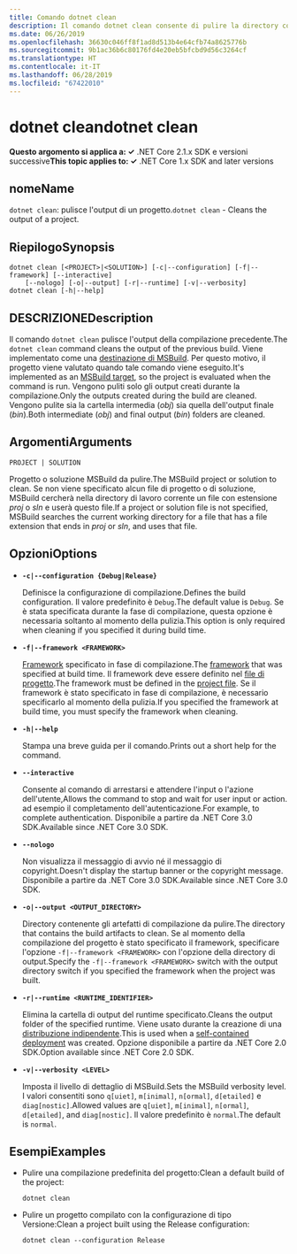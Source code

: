 ```yaml
---
title: Comando dotnet clean
description: Il comando dotnet clean consente di pulire la directory corrente.
ms.date: 06/26/2019
ms.openlocfilehash: 36630c046ff8f1ad8d513b4e64cfb74a8625776b
ms.sourcegitcommit: 9b1ac36b6c80176fd4e20eb5bfcbd9d56c3264cf
ms.translationtype: HT
ms.contentlocale: it-IT
ms.lasthandoff: 06/28/2019
ms.locfileid: "67422010"
---
```

# <a name="dotnet-clean"></a><span data-ttu-id="ac81a-103">dotnet clean</span><span class="sxs-lookup"><span data-stu-id="ac81a-103">dotnet clean</span></span>

<span data-ttu-id="ac81a-104">**Questo argomento si applica a: ✓** .NET Core 2.1.x SDK e versioni successive</span><span class="sxs-lookup"><span data-stu-id="ac81a-104">**This topic applies to: ✓** .NET Core 1.x SDK and later versions</span></span>

<!-- todo: uncomment when all CLI commands are reviewed
[!INCLUDE [topic-appliesto-net-core-all](../../../includes/topic-appliesto-net-core-all.md)]
-->

## <a name="name"></a><span data-ttu-id="ac81a-105">nome</span><span class="sxs-lookup"><span data-stu-id="ac81a-105">Name</span></span>

<span data-ttu-id="ac81a-106">`dotnet clean`: pulisce l'output di un progetto.</span><span class="sxs-lookup"><span data-stu-id="ac81a-106">`dotnet clean` - Cleans the output of a project.</span></span>

## <a name="synopsis"></a><span data-ttu-id="ac81a-107">Riepilogo</span><span class="sxs-lookup"><span data-stu-id="ac81a-107">Synopsis</span></span>

```
dotnet clean [<PROJECT>|<SOLUTION>] [-c|--configuration] [-f|--framework] [--interactive] 
    [--nologo] [-o|--output] [-r|--runtime] [-v|--verbosity]
dotnet clean [-h|--help]
```

## <a name="description"></a><span data-ttu-id="ac81a-108">DESCRIZIONE</span><span class="sxs-lookup"><span data-stu-id="ac81a-108">Description</span></span>

<span data-ttu-id="ac81a-109">Il comando `dotnet clean` pulisce l'output della compilazione precedente.</span><span class="sxs-lookup"><span data-stu-id="ac81a-109">The `dotnet clean` command cleans the output of the previous build.</span></span> <span data-ttu-id="ac81a-110">Viene implementato come una [destinazione di MSBuild](/visualstudio/msbuild/msbuild-targets). Per questo motivo, il progetto viene valutato quando tale comando viene eseguito.</span><span class="sxs-lookup"><span data-stu-id="ac81a-110">It's implemented as an [MSBuild target](/visualstudio/msbuild/msbuild-targets), so the project is evaluated when the command is run.</span></span> <span data-ttu-id="ac81a-111">Vengono puliti solo gli output creati durante la compilazione.</span><span class="sxs-lookup"><span data-stu-id="ac81a-111">Only the outputs created during the build are cleaned.</span></span> <span data-ttu-id="ac81a-112">Vengono pulite sia la cartella intermedia (*obj*) sia quella dell'output finale (*bin*).</span><span class="sxs-lookup"><span data-stu-id="ac81a-112">Both intermediate (*obj*) and final output (*bin*) folders are cleaned.</span></span>

## <a name="arguments"></a><span data-ttu-id="ac81a-113">Argomenti</span><span class="sxs-lookup"><span data-stu-id="ac81a-113">Arguments</span></span>

`PROJECT | SOLUTION`

<span data-ttu-id="ac81a-114">Progetto o soluzione MSBuild da pulire.</span><span class="sxs-lookup"><span data-stu-id="ac81a-114">The MSBuild project or solution to clean.</span></span> <span data-ttu-id="ac81a-115">Se non viene specificato alcun file di progetto o di soluzione, MSBuild cercherà nella directory di lavoro corrente un file con estensione *proj* o *sln* e userà questo file.</span><span class="sxs-lookup"><span data-stu-id="ac81a-115">If a project or solution file is not specified, MSBuild searches the current working directory for a file that has a file extension that ends in *proj* or *sln*, and uses that file.</span></span>

## <a name="options"></a><span data-ttu-id="ac81a-116">Opzioni</span><span class="sxs-lookup"><span data-stu-id="ac81a-116">Options</span></span>

* **`-c|--configuration {Debug|Release}`**

  <span data-ttu-id="ac81a-117">Definisce la configurazione di compilazione.</span><span class="sxs-lookup"><span data-stu-id="ac81a-117">Defines the build configuration.</span></span> <span data-ttu-id="ac81a-118">Il valore predefinito è `Debug`.</span><span class="sxs-lookup"><span data-stu-id="ac81a-118">The default value is `Debug`.</span></span> <span data-ttu-id="ac81a-119">Se è stata specificata durante la fase di compilazione, questa opzione è necessaria soltanto al momento della pulizia.</span><span class="sxs-lookup"><span data-stu-id="ac81a-119">This option is only required when cleaning if you specified it during build time.</span></span>

* **`-f|--framework <FRAMEWORK>`**

  <span data-ttu-id="ac81a-120">[Framework](../../standard/frameworks.md) specificato in fase di compilazione.</span><span class="sxs-lookup"><span data-stu-id="ac81a-120">The [framework](../../standard/frameworks.md) that was specified at build time.</span></span> <span data-ttu-id="ac81a-121">Il framework deve essere definito nel [file di progetto](csproj.md).</span><span class="sxs-lookup"><span data-stu-id="ac81a-121">The framework must be defined in the [project file](csproj.md).</span></span> <span data-ttu-id="ac81a-122">Se il framework è stato specificato in fase di compilazione, è necessario specificarlo al momento della pulizia.</span><span class="sxs-lookup"><span data-stu-id="ac81a-122">If you specified the framework at build time, you must specify the framework when cleaning.</span></span>

* **`-h|--help`**

  <span data-ttu-id="ac81a-123">Stampa una breve guida per il comando.</span><span class="sxs-lookup"><span data-stu-id="ac81a-123">Prints out a short help for the command.</span></span>

* **`--interactive`**

  <span data-ttu-id="ac81a-124">Consente al comando di arrestarsi e attendere l'input o l'azione dell'utente,</span><span class="sxs-lookup"><span data-stu-id="ac81a-124">Allows the command to stop and wait for user input or action.</span></span> <span data-ttu-id="ac81a-125">ad esempio il completamento dell'autenticazione.</span><span class="sxs-lookup"><span data-stu-id="ac81a-125">For example, to complete authentication.</span></span> <span data-ttu-id="ac81a-126">Disponibile a partire da .NET Core 3.0 SDK.</span><span class="sxs-lookup"><span data-stu-id="ac81a-126">Available since .NET Core 3.0 SDK.</span></span>

* **`--nologo`**

  <span data-ttu-id="ac81a-127">Non visualizza il messaggio di avvio né il messaggio di copyright.</span><span class="sxs-lookup"><span data-stu-id="ac81a-127">Doesn't display the startup banner or the copyright message.</span></span> <span data-ttu-id="ac81a-128">Disponibile a partire da .NET Core 3.0 SDK.</span><span class="sxs-lookup"><span data-stu-id="ac81a-128">Available since .NET Core 3.0 SDK.</span></span>

* **`-o|--output <OUTPUT_DIRECTORY>`**

  <span data-ttu-id="ac81a-129">Directory contenente gli artefatti di compilazione da pulire.</span><span class="sxs-lookup"><span data-stu-id="ac81a-129">The directory that contains the build artifacts to clean.</span></span> <span data-ttu-id="ac81a-130">Se al momento della compilazione del progetto è stato specificato il framework, specificare l'opzione `-f|--framework <FRAMEWORK>` con l'opzione della directory di output.</span><span class="sxs-lookup"><span data-stu-id="ac81a-130">Specify the `-f|--framework <FRAMEWORK>` switch with the output directory switch if you specified the framework when the project was built.</span></span>

* **`-r|--runtime <RUNTIME_IDENTIFIER>`**

  <span data-ttu-id="ac81a-131">Elimina la cartella di output del runtime specificato.</span><span class="sxs-lookup"><span data-stu-id="ac81a-131">Cleans the output folder of the specified runtime.</span></span> <span data-ttu-id="ac81a-132">Viene usato durante la creazione di una [distribuzione indipendente](../deploying/index.md#self-contained-deployments-scd).</span><span class="sxs-lookup"><span data-stu-id="ac81a-132">This is used when a [self-contained deployment](../deploying/index.md#self-contained-deployments-scd) was created.</span></span> <span data-ttu-id="ac81a-133">Opzione disponibile a partire da .NET Core 2.0 SDK.</span><span class="sxs-lookup"><span data-stu-id="ac81a-133">Option available since .NET Core 2.0 SDK.</span></span>

* **`-v|--verbosity <LEVEL>`**

  <span data-ttu-id="ac81a-134">Imposta il livello di dettaglio di MSBuild.</span><span class="sxs-lookup"><span data-stu-id="ac81a-134">Sets the MSBuild verbosity level.</span></span> <span data-ttu-id="ac81a-135">I valori consentiti sono `q[uiet]`, `m[inimal]`, `n[ormal]`, `d[etailed]` e `diag[nostic]`.</span><span class="sxs-lookup"><span data-stu-id="ac81a-135">Allowed values are `q[uiet]`, `m[inimal]`, `n[ormal]`, `d[etailed]`, and `diag[nostic]`.</span></span> <span data-ttu-id="ac81a-136">Il valore predefinito è `normal`.</span><span class="sxs-lookup"><span data-stu-id="ac81a-136">The default is `normal`.</span></span>

## <a name="examples"></a><span data-ttu-id="ac81a-137">Esempi</span><span class="sxs-lookup"><span data-stu-id="ac81a-137">Examples</span></span>

* <span data-ttu-id="ac81a-138">Pulire una compilazione predefinita del progetto:</span><span class="sxs-lookup"><span data-stu-id="ac81a-138">Clean a default build of the project:</span></span>

  ```console
  dotnet clean
  ```

* <span data-ttu-id="ac81a-139">Pulire un progetto compilato con la configurazione di tipo Versione:</span><span class="sxs-lookup"><span data-stu-id="ac81a-139">Clean a project built using the Release configuration:</span></span>

  ```console
  dotnet clean --configuration Release
  ```
